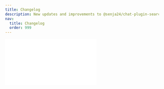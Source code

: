 ```yaml
---
title: Changelog
description: New updates and improvements to @senja24/chat-plugin-search-engine
nav:
  title: Changelog
  order: 999
---
```


<embed src="../CHANGELOG.md"></embed>
